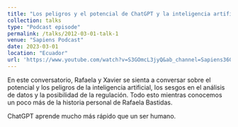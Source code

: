 ```yaml
---
title: "Los peligros y el potencial de ChatGPT y la inteligencia artificial: Rafaela Bastidas"
collection: talks
type: "Podcast episode"
permalink: /talks/2012-03-01-talk-1
venue: "Sapiens Podcast"
date: 2023-03-01
location: "Ecuador"
url: 'https://www.youtube.com/watch?v=S3GOmcL3jyQ&ab_channel=Sapiens360'
---
```


En este conversatorio, Rafaela y Xavier se sienta a conversar sobre el potencial y los peligros de la inteligencia artificial, los sesgos en el análisis de datos y la posibilidad de la regulación. Todo esto mientras conocemos un poco más de la historia personal de Rafaela Bastidas. 

ChatGPT aprende mucho más rápido que un ser humano.
